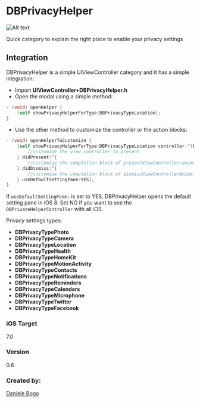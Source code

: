 DBPrivacyHelper
===============

![Alt text](http://bogodaniele.com/apps/development/dbprivacyhelper/github/privacy_rec.gif)

Quick category to explain the right place to enable your privacy settings

## Integration

DBPrivacyHelper is a simple UIViewController category and it has a simple integration:

- Import **UIViewController+DBPrivacyHelper.h**
- Open the modal using a simple method:

``` objective-c
- (void) openHelper {
    [self showPrivacyHelperForType:DBPrivacyTypeLocation];
}
```
- Use the other method to customize the controller or the action blocks:

``` objective-c
- (void) openHelperToCustomize {
    [self showPrivacyHelperForType:DBPrivacyTypeLocation controller:^(DBPrivateHelperController *vc) {
        //customize the view controller to present
    } didPresent:^{
        //customize the completion block of presentViewController:animated:completion:
    } didDismiss:^{
        //customize the completion block of dismissViewControllerAnimated:completion:
    } useDefaultSettingPane:YES];
}
```
If ```useDefaultSettingPane:``` is set to YES, DBPrivacyHelper opens the default setting pane in iOS 8. Set NO if you want to see the ```DBPrivateHelperController``` with all iOS.

Privacy settings types:
- **DBPrivacyTypePhoto**
- **DBPrivacyTypeCamera**
- **DBPrivacyTypeLocation**
- **DBPrivacyTypeHealth**
- **DBPrivacyTypeHomeKit**
- **DBPrivacyTypeMotionActivity**
- **DBPrivacyTypeContacts**
- **DBPrivacyTypeNotifications**
- **DBPrivacyTypeReminders**
- **DBPrivacyTypeCalendars**
- **DBPrivacyTypeMicrophone**
- **DBPrivacyTypeTwitter**
- **DBPrivacyTypeFacebook**

### iOS Target

7.0

### Version

0.6

### Created by:

[Daniele Bogo](http://bogodaniele.com)
